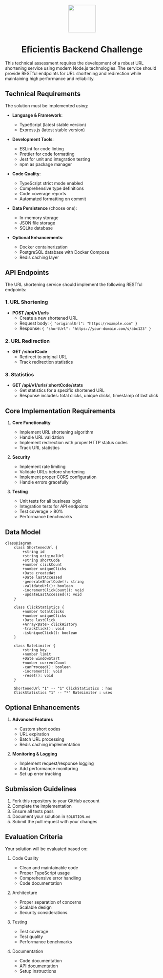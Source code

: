 <p align="center">
  <a href="https://eficientis.app">
    <img src="https://eficientis.app/assets/eficientis.isotipo.png" width="90px" />
  </a>
</p>

<h1 align="center">
  Eficientis Backend Challenge
</h1>

This technical assessment requires the development of a robust URL shortening service using modern Node.js technologies. The service should provide RESTful endpoints for URL shortening and redirection while maintaining high performance and reliability.

## Technical Requirements

The solution must be implemented using:

- **Language & Framework**:

  - TypeScript (latest stable version)
  - Express.js (latest stable version)

- **Development Tools**:

  - ESLint for code linting
  - Prettier for code formatting
  - Jest for unit and integration testing
  - npm as package manager

- **Code Quality**:

  - TypeScript strict mode enabled
  - Comprehensive type definitions
  - Code coverage reports
  - Automated formatting on commit

- **Data Persistence** (choose one):

  - In-memory storage
  - JSON file storage
  - SQLite database

- **Optional Enhancements**:
  - Docker containerization
  - PostgreSQL database with Docker Compose
  - Redis caching layer

## API Endpoints

The URL shortening service should implement the following RESTful endpoints:

### 1. URL Shortening

- **POST /api/v1/urls**
  - Create a new shortened URL
  - Request body: `{ "originalUrl": "https://example.com" }`
  - Response: `{ "shortUrl": "https://your-domain.com/s/abc123" }`

### 2. URL Redirection

- **GET /:shortCode**
  - Redirect to original URL
  - Track redirection statistics

### 3. Statistics

- **GET /api/v1/urls/:shortCode/stats**
  - Get statistics for a specific shortened URL
  - Response includes: total clicks, unique clicks, timestamp of last click

## Core Implementation Requirements

1. **Core Functionality**

   - Implement URL shortening algorithm
   - Handle URL validation
   - Implement redirection with proper HTTP status codes
   - Track URL statistics

2. **Security**

   - Implement rate limiting
   - Validate URLs before shortening
   - Implement proper CORS configuration
   - Handle errors gracefully

3. **Testing**
   - Unit tests for all business logic
   - Integration tests for API endpoints
   - Test coverage > 80%
   - Performance benchmarks

## Data Model

```mermaid
classDiagram
    class ShortenedUrl {
        +string id
        +string originalUrl
        +string shortCode
        +number clickCount
        +number uniqueClicks
        +Date createdAt
        +Date lastAccessed
        -generateShortCode(): string
        -validateUrl(): boolean
        -incrementClickCount(): void
        -updateLastAccessed(): void
    }

    class ClickStatistics {
        +number totalClicks
        +number uniqueClicks
        +Date lastClick
        +Array<Date> clickHistory
        -trackClick(): void
        -isUniqueClick(): boolean
    }

    class RateLimiter {
        +string key
        +number limit
        +Date windowStart
        +number currentCount
        -canProceed(): boolean
        -increment(): void
        -reset(): void
    }

    ShortenedUrl "1" -- "1" ClickStatistics : has
    ClickStatistics "1" -- "*" RateLimiter : uses
```

## Optional Enhancements

1. **Advanced Features**

   - Custom short codes
   - URL expiration
   - Batch URL processing
   - Redis caching implementation

2. **Monitoring & Logging**
   - Implement request/response logging
   - Add performance monitoring
   - Set up error tracking

## Submission Guidelines

1. Fork this repository to your GitHub account
2. Complete the implementation
3. Ensure all tests pass
4. Document your solution in `SOLUTION.md`
5. Submit the pull request with your changes

## Evaluation Criteria

Your solution will be evaluated based on:

1. Code Quality

   - Clean and maintainable code
   - Proper TypeScript usage
   - Comprehensive error handling
   - Code documentation

2. Architecture

   - Proper separation of concerns
   - Scalable design
   - Security considerations

3. Testing

   - Test coverage
   - Test quality
   - Performance benchmarks

4. Documentation
   - Code documentation
   - API documentation
   - Setup instructions
